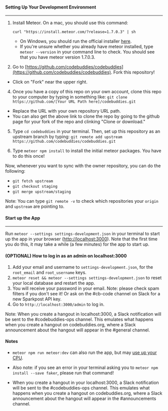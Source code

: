 #### Setting Up Your Development Environment
----

1. Install Meteor. On a mac, you should use this command:

   `curl "https://install.meteor.com/?release=1.7.0.3" | sh`
   - On Windows, you should run the official installer [here](https://www.meteor.com/install).
   - If you're unsure whether you already have meteor installed, type `meteor --version` in your command line to check. You should see that you have meteor version 1.7.0.3.

2. Go to [https://github.com/codebuddies/codebuddies](https://github.com/codebuddies/codebuddies). Fork this repository!
  - Click on  "Fork" near the upper right.

4. Once you have a copy of this repo on your own account, clone this repo to your computer by typing in something like:
   `git clone https://github.com/[Your URL Path here]/codebuddies.git`
  - Replace the URL with your own repository URL path.
  - You can also get the above link to clone the repo by going to the github page for your fork of the repo and clinking "Clone or download."

5. Type `cd codebuddies` in your terminal. Then, set up this repository as an upstream branch by typing:
  `git remote add upstream https://github.com/codebuddies/codebuddies.git`

6. Type `meteor npm install` to install the initial meteor packages. You have to do this once!

Now, whenever you want to sync with the owner repository, you can do the following:
  - `git fetch upstream`
  - `git checkout staging`
  - `git merge upstream/staging`

  Note: You can type `git remote -v` to check which repositories your `origin` and `upstream` are pointing to.





#### Start up the App
----

Run `meteor --settings settings-development.json` in your terminal to start up the app in your browser ([http://localhost:3000](http://localhost:3000)). Note that the first time you do this, it may take a while (a few minutes) for the app to start up.

#### (OPTIONAL) How to log in as an admin on localhost:3000

1. Add your email and username to ```settings-development.json```, for the `root_email` and `root_username` keys.
2. ```meteor reset && meteor --settings settings-development.json``` to reset your local database and restart the app.
3. You will receive your password in your email. Note: please check spam filters if you don't see it! Or ask on the #cb-code channel on Slack for a new Sparkpost API key.
4. Go to ```http://localhost:3000/admin``` to log in.

Note: When you create a hangout in localhost:3000, a Slack notification will be sent to the #codebuddies-ops channel. This emulates what happens when you create a hangout on codebuddies.org, where a Slack announcement about the hangout will appear in the #general channel.

#### Notes

* `meteor npm run meteor:dev` can also run the app, but may [use up your CPU](https://github.com/meteor/meteor/issues/4314).

* Also note: if you see an error in your terminal asking you to `meteor npm install --save faker`, please run that command!

* When you create a hangout in your localhost:3000, a Slack notification will be sent to the #codebuddies-ops channel. This emulates what happens when you create a hangout on codebuddies.org, where a Slack announcement about the hangout will appear in the #announcements channel.
